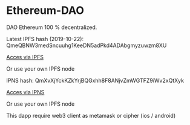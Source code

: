 # Ethereum-DAO

DAO Ethereum 100 % decentralized.

Latest IPFS hash (2019-10-22): QmeQBNW3medSncuuhg1KeeDN5adPkd4ADAbgmyzuwzm8XU

[Acces via IPFS](https://ipfs.io/ipfs/QmeQBNW3medSncuuhg1KeeDN5adPkd4ADAbgmyzuwzm8XU)

Or use your own IPFS node

IPNS hash: QmXvXjYckKZkYrjBQGxhh8F8ANjvZmWGTFZ9iWv2xQtXyk

[Acces via IPNS](https://ipfs.io/ipns/QmXvXjYckKZkYrjBQGxhh8F8ANjvZmWGTFZ9iWv2xQtXyk)

Or use your own IPFS node

This dapp require web3 client as metamask or cipher (ios / android)


